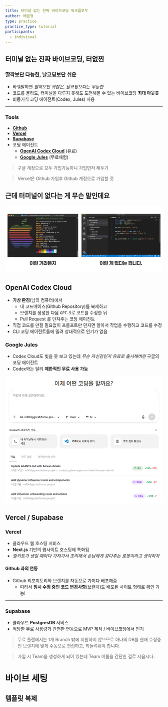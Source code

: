 ```yaml
---
title: 터미널 없는 진짜 바이브코딩 워크플로우
author: 배문형
type: practice
practice_type: tutorial
participants:
  - indivisual
---
```


## 터미널 없는 진짜 바이브코딩, 터없찐

### 딸깍보단 다능한, 날코딩보단 쉬운

- 바꿔말하면 *딸깍보단 귀찮은, 날코딩보다는 무능한*
- 코드를 몰라도, 터미널을 다루지 못해도 도전해볼 수 있는 바이브코딩 **최대 아웃풋**
- 비동기식 코딩 에이전트(Codex, Jules) 사용

***

### Tools

- **[Github](https://github.com)**
- **[Vercel](https://vercel.com)**
- **[Supabase](https://supabase.com)**
- 코딩 에이전트
	- **[OpenAI Codex Cloud](https://chatgpt.com/codex)** (유료)
	- **[Google Jules](https://jules.google)** (무료체험)

> 구글 계정으로 모두 가입가능하니 가입먼저 해두기

> Vercel은 Github 가입후 Github 계정으로 가입할 것

## 근데 터미널이 없다는 게 무슨 말인데요

![](../attachments/vibe-no_terminal.png)

## OpenAI Codex Cloud

- **가상 환경**(남의 컴퓨터)에서 
	- 내 코드베이스(Github Repository)를 복제하고 
	- 브랜치를 생성한 다음 `GPT-5`로 코드를 수정한 뒤
	- Pull Request 를 던져주는 코딩 에이전트
- 직접 코드를 만질 필요없이 프롬프트만 던지면 알아서 작업을 수행하고 코드를 수정
- CLI 코딩 에이전트들에 밀려 상대적으로 인기가 없음

### Google Jules

- Codex Cloud도 빛을 못 보고 있는데 *무슨 자신감인지 유료로 출시해버린* 구글의 코딩 에이전트
- Codex와는 달리 **제한적인 무료 사용 가능**

![](../attachments/vibe-codex.png)

## Vercel / Supabase

### Vercel

- 클라우드 웹 호스팅 서비스
- **Next.js** 기반의 웹사이트 호스팅에 특화됨
- *밀키트가 생길 때마다 가져가서 조리해서 손님에게 갖다주는 로봇이라고 생각하자*

#### Github 과의 연동

- Github 리포지토리와 브랜치를 자동으로 가져다 배포해줌
	- 따라서 **임시 수정 중인 코드 변경사항**(브랜치)도 배포된 사이트 형태로 확인 가능!

***

### Supabase

- 클라우드 **PostgresDB** 서비스
- 적당한 무료 사용량과 간편한 연동으로 MVP 제작 / 바이브코딩에서 인기

> 무료 플랜에서는 1개 Branch 밖에 지원하지 않으므로 하나의 DB를 현재 수정중인 브랜치에 맞게 수동으로 편집하고, 되돌려줘야 합니다.

> 가입 시 Team을 생성하게 되어 있는데 Team 이름을 간단한 걸로 지읍시다.

# 바이브 세팅

## 템플릿 복제

